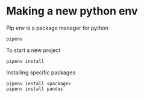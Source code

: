 # Making a new python env


Pip env is a package manager for python
``` {bash}
pipenv 
```

To start a new project
``` {bash}
pipenv install
```

Installing specific packages
``` {bash}
pipenv install <package>
pipenv install pandas
```


